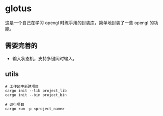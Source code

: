 # glotus

这是一个自己在学习 opengl 时练手用的封装库，简单地封装了一些 opengl 的功能。

## 需要完善的

- 输入状态机，支持多键同时输入。

## utils

```shell
# 工作区中新建项目
cargo init --lib project_lib
cargo init --bin project_bin

# 运行项目
cargo run -p <project_name>
```
